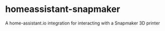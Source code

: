 # homeassistant-snapmaker
A home-assistant.io integration for interacting with a Snapmaker 3D printer
